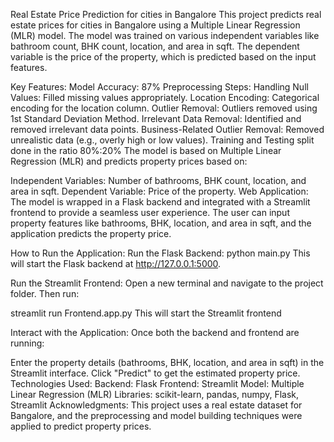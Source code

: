 Real Estate Price Prediction for cities in Bangalore
This project predicts real estate prices for cities in Bangalore using a Multiple Linear Regression (MLR) model. The model was trained on various independent variables like bathroom count, BHK count, location, and area in sqft. The dependent variable is the price of the property, which is predicted based on the input features.

Key Features:
Model Accuracy: 87%
Preprocessing Steps:
Handling Null Values: Filled missing values appropriately.
Location Encoding: Categorical encoding for the location column.
Outlier Removal: Outliers removed using 1st Standard Deviation Method.
Irrelevant Data Removal: Identified and removed irrelevant data points.
Business-Related Outlier Removal: Removed unrealistic data (e.g., overly high or low values).
Training and Testing split done in the ratio 80%:20%
The model is based on Multiple Linear Regression (MLR) and predicts property prices based on:

Independent Variables: Number of bathrooms, BHK count, location, and area in sqft.
Dependent Variable: Price of the property.
Web Application:
The model is wrapped in a Flask backend and integrated with a Streamlit frontend to provide a seamless user experience. The user can input property features like bathrooms, BHK, location, and area in sqft, and the application predicts the property price.

How to Run the Application:
Run the Flask Backend:
python main.py
This will start the Flask backend at http://127.0.0.1:5000.

Run the Streamlit Frontend:
Open a new terminal and navigate to the project folder. Then run:

streamlit run Frontend.app.py
This will start the Streamlit frontend 

Interact with the Application:
Once both the backend and frontend are running:

Enter the property details (bathrooms, BHK, location, and area in sqft) in the Streamlit interface.
Click "Predict" to get the estimated property price.
Technologies Used:
Backend: Flask
Frontend: Streamlit
Model: Multiple Linear Regression (MLR)
Libraries: scikit-learn, pandas, numpy, Flask, Streamlit
Acknowledgments:
This project uses a real estate dataset for Bangalore, and the preprocessing and model building techniques were applied to predict property prices.
